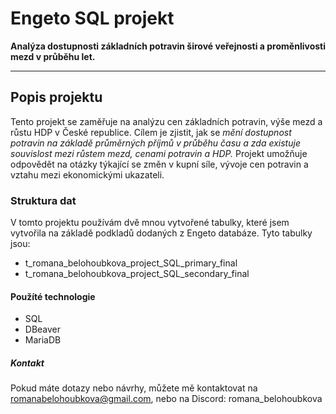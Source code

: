 # Engeto SQL projekt
**Analýza dostupnosti základních potravin širové veřejnosti a proměnlivosti mezd v průběhu let.**

---

## Popis projektu

Tento projekt se zaměřuje na analýzu cen základních potravin, výše mezd a růstu HDP v České republice. Cílem je zjistit, jak se *mění dostupnost potravin na základě průměrných příjmů v průběhu času a zda existuje souvislost mezi růstem mezd, cenami potravin a HDP.* Projekt umožňuje odpovědět na otázky týkající se změn v kupní síle, vývoje cen potravin a vztahu mezi ekonomickými ukazateli.

### Struktura dat

V tomto projektu používám dvě mnou vytvořené tabulky, které jsem vytvořila na základě podkladů dodaných z Engeto databáze. Tyto tabulky jsou:

- t_romana_belohoubkova_project_SQL_primary_final
- t_romana_belohoubkova_project_SQL_secondary_final

#### Použíté technologie

- SQL 
- DBeaver 
- MariaDB

##### Kontakt
Pokud máte dotazy nebo návrhy, můžete mě kontaktovat na [romanabelohoubkova@gmail.com](mailto:romanabelohoubkova@gmail.com),
nebo na Discord: romana_belohoubkova